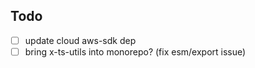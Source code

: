 ## Todo

- [ ] update cloud aws-sdk dep
- [ ] bring x-ts-utils into monorepo? (fix esm/export issue)
